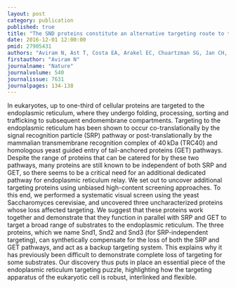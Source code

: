 ```yaml
---
layout: post
category: publication
published: true
title: "The SND proteins constitute an alternative targeting route to the endoplasmic reticulum."
date: 2016-12-01 12:00:00
pmid: 27905431
authors: "Aviram N, Ast T, Costa EA, Arakel EC, Chuartzman SG, Jan CH, Haßdenteufel S, Dudek J, Jung M, Schorr S, Zimmermann R, Schwappach B, Weissman JS, Schuldiner M"
firstauthor: "Aviram N"
journalname: "Nature"
journalvolume: 540
journalissue: 7631
journalpages: 134-138
---
```


In eukaryotes, up to one-third of cellular proteins are targeted to the endoplasmic reticulum, where they undergo folding, processing, sorting and trafficking to subsequent endomembrane compartments. Targeting to the endoplasmic reticulum has been shown to occur co-translationally by the signal recognition particle (SRP) pathway or post-translationally by the mammalian transmembrane recognition complex of 40 kDa (TRC40) and homologous yeast guided entry of tail-anchored proteins (GET) pathways. Despite the range of proteins that can be catered for by these two pathways, many proteins are still known to be independent of both SRP and GET, so there seems to be a critical need for an additional dedicated pathway for endoplasmic reticulum relay. We set out to uncover additional targeting proteins using unbiased high-content screening approaches. To this end, we performed a systematic visual screen using the yeast Saccharomyces cerevisiae, and uncovered three uncharacterized proteins whose loss affected targeting. We suggest that these proteins work together and demonstrate that they function in parallel with SRP and GET to target a broad range of substrates to the endoplasmic reticulum. The three proteins, which we name Snd1, Snd2 and Snd3 (for SRP-independent targeting), can synthetically compensate for the loss of both the SRP and GET pathways, and act as a backup targeting system. This explains why it has previously been difficult to demonstrate complete loss of targeting for some substrates. Our discovery thus puts in place an essential piece of the endoplasmic reticulum targeting puzzle, highlighting how the targeting apparatus of the eukaryotic cell is robust, interlinked and flexible.

